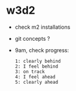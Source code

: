 

# w3d2

- check m2 installations
- git concepts ?

- 9am, check progress:

    ```
    1: clearly behind
    2: I feel behind
    3: on track
    4: I feel ahead
    5: clearly ahead
    ```

